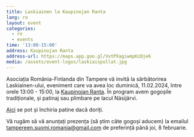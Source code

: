 ```yaml
---
title: Laskiainen la Kaupinojan Ranta
lang: ro
layout: event
categories:
  - ro
  - events
time: '13:00-15:00'
address: Kaupinojan Ranta
address-url: https://maps.app.goo.gl/VxtPXagiwmpKzDje6
media: /assets/event-logos/laskiaispullat.jpg
---
```


Asociația România-Finlanda din Tampere vă invită la sărbătorirea Laskiainen-ului, eveniment care va avea loc duminică, 11.02.2024, între orele 13:00 - 15:00, la [Kaupinojan Ranta](https://www.facebook.com/pages/Kaupinojan-Ranta/217820748250982). În program avem gogoșile tradiționale, și patinaj sau plimbare pe lacul Näsijärvi.

[Aici](http://www.hikingtravelhit.fi/) se pot și închiria patine dacă doriți.

Vă rugăm să vă anunțați prezența (să știm câte gogoși aducem) la emailul tampereen.suomi.romania@gmail.com de preferință până joi, 8 februarie.

